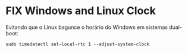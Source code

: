 # FIX Windows and Linux Clock

Evitando que o Linux bagunce o horário do Windows em sistemas dual-boot: 

```
sudo timedatectl set-local-rtc 1 --adjust-system-clock
```
